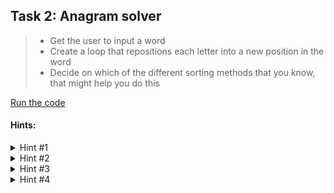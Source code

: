 ## Task 2: Anagram solver
> - Get the user to input a word 
> - Create a loop that repositions each letter into a new position in the word 
> - Decide on which of the different sorting methods that you know, that might help you do this

[Run the code](https://repl.it/@minion3665/Anagram-Solver)
#### Hints:
<details>
  <summary>Hint #1</summary>
  
  ```python
  import itertools
  ```
  
  Try importing the itertools module to allow you to get all the possible arrangements of your input
</details>
<details>
  <summary>Hint #2</summary>
  
  ```python
  ang = input("Type an anagram: ")
  ```
  
  Get your user to give you a string as their original word
</details>
<details>
  <summary>Hint #3</summary>
  
  ```python
  ang1 = ["".join(perm) for perm in itertools.permutations(ang)]
  ```
  
  Join together all the different permutations (arrangements) of the letters
</details>
<details>
  <summary>Hint #4</summary>
  
  ```python
  input(ang1)
  ```
  
  Give the permutations back to the user
</details>
